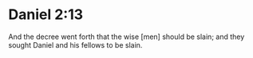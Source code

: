 # Daniel 2:13

And the decree went forth that the wise [men] should be slain; and they sought Daniel and his fellows to be slain.